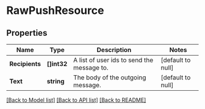 # RawPushResource

## Properties
Name | Type | Description | Notes
------------ | ------------- | ------------- | -------------
**Recipients** | **[]int32** | A list of user ids to send the message to. | [default to null]
**Text** | **string** | The body of the outgoing message. | [default to null]

[[Back to Model list]](../README.md#documentation-for-models) [[Back to API list]](../README.md#documentation-for-api-endpoints) [[Back to README]](../README.md)


